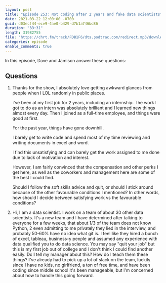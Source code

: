 ```yaml
---
layout: post
title: "Episode 253: Not coding after 2 years and fake data scientists"
date: 2021-03-22 12:00:00 -0700
guid: d03ecf44-ece9-4ae0-b429-d7b1a746bd86
duration: "33:31"
length: 31982755
file: "https://chrt.fm/track/FD81F6/dts.podtrac.com/redirect.mp3/download.softskills.audio/sse-253.mp3"
categories: episode
enable_comments: true
---
```


In this episode, Dave and Jamison answer these questions:

## Questions

1. Thanks for the show, I absolutely love getting awkward glances from people when I LOL randomly in public places.
   
   I've been at my first job for 2 years, including an internship. The work I got to do as an intern was absolutely brilliant and I learned new things almost every day. Then I joined as a full-time employee, and things were good at first.
   
   For the past year, things have gone downhill.
   
   I barely get to write code and spend most of my time reviewing and writing documents in excel and word.
   
   I find this unsatisfying and can barely get the work assigned to me done due to lack of motivation and interest.
   
   However, I am fairly convinced that the compensation and other perks I get here, as well as the coworkers and management here are some of the best I could find.
   
   Should I follow the soft skills advice and quit, or should I stick around because of the other favourable conditions I mentioned? In other words, how should I decide between satisfying work vs the favourable conditions?


2. Hi, I am a data scientist. I work on a team of about 30 other data scientists. It's a new team and I have determined after talking to everyone for a few weeks, that about 1/3 of the team does not know Python, 2 even admitting to me privately they lied in the interview, and probably 50-60% have no idea what git is. I feel like they hired a bunch of excel, tableau, business-y people and assumed any experience with data qualified you to do data science. You may say "quit your job" but this is my first job out of college and I don't think I could find another easily. Do I tell my manager about this? How do I teach them these things? I've already had to pick up a lot of slack on the team, luckily since I have no kids, no girlfriend, a ton of free time, and have been coding since middle school it's been manageable, but I'm concerned about how to handle this going forward.
